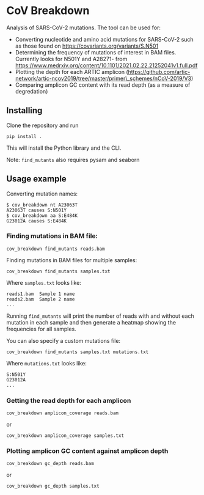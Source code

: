 # CoV Breakdown

Analysis of SARS-CoV-2 mutations. The tool can be used for:

* Converting nucleotide and amino acid mutations for SARS-CoV-2 such as those found on https://covariants.org/variants/S.N501
* Determining the frequency of mutations of interest in BAM files. Currently looks for N501Y and A28271- from https://www.medrxiv.org/content/10.1101/2021.02.22.21252041v1.full.pdf
* Plotting the depth for each ARTIC amplicon (https://github.com/artic-network/artic-ncov2019/tree/master/primer\_schemes/nCoV-2019/V3)
* Comparing amplicon GC content with its read depth (as a measure of degredation)

## Installing

Clone the repository and run

`pip install .`

This will install the Python library and the CLI.

Note: `find_mutants` also requires pysam and seaborn

## Usage example

Converting mutation names:

```
$ cov_breakdown nt A23063T
A23063T causes S:N501Y
$ cov_breakdown aa S:E484K
G23012A causes S:E484K
```

### Finding mutations in BAM file:

```
cov_breakdown find_mutants reads.bam
```

Finding mutations in BAM files for multiple samples:

```
cov_breakdown find_mutants samples.txt
```

Where `samples.txt` looks like:

```
reads1.bam	Sample 1 name
reads2.bam	Sample 2 name
...
```

Running `find_mutants` will print the number of reads with and without each mutation in each sample and then generate a heatmap showing the frequencies for all samples.

You can also specify a custom mutations file:

```
cov_breakdown find_mutants samples.txt mutations.txt
```

Where `mutations.txt` looks like:

```
S:N501Y
G23012A
...
```

### Getting the read depth for each amplicon

```
cov_breakdown amplicon_coverage reads.bam
```

or

```
cov_breakdown amplicon_coverage samples.txt
```

### Plotting amplicon GC content against amplicon depth

```
cov_breakdown gc_depth reads.bam
```

or

```
cov_breakdown gc_depth samples.txt
```
